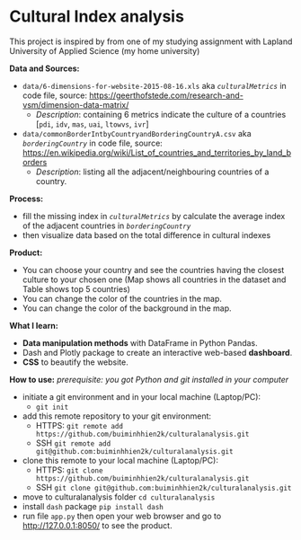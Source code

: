 # Cultural Index analysis
This project is inspired by from one of my studying assignment with Lapland University of Applied Science (my home university)

**Data and Sources:**
- `data/6-dimensions-for-website-2015-08-16.xls` aka *`culturalMetrics`* in code file, source: https://geerthofstede.com/research-and-vsm/dimension-data-matrix/
  - *Description*: containing 6 metrics indicate the culture of a countries [`pdi`,	`idv`,	`mas`,	`uai`,	`ltowvs`,	`ivr`]
- `data/commonBorderIntbyCountryandBorderingCountryA.csv` aka *`borderingCountry`* in code file, source: https://en.wikipedia.org/wiki/List_of_countries_and_territories_by_land_borders
  - *Description*: listing all the adjacent/neighbouring countries of a country.
  
**Process:**
- fill the missing index in *`culturalMetrics`* by calculate the average index of the adjacent countries in *`borderingCountry`*
- then visualize data based on the total difference in cultural indexes

**Product:**
- You can choose your country and see the countries having the closest culture to your chosen one (Map shows all countries in the dataset and Table shows top 5 countries)
- You can change the color of the countries in the map.
- You can change the color of the background in the map.

**What I learn:**
- **Data manipulation methods** with DataFrame in Python Pandas.
- Dash and Plotly package to create an interactive web-based **dashboard**.
- **CSS** to beautify the website.

**How to use:** *prerequisite: you got Python and git installed in your computer* 
- initiate a git environment and in your local machine (Laptop/PC):
  - `git init`
- add this remote repository to your git environment:
  - HTTPS: `git remote add https://github.com/buiminhhien2k/culturalanalysis.git`
  - SSH `git remote add git@github.com:buiminhhien2k/culturalanalysis.git`
- clone this remote to your local machine (Laptop/PC): 
  - HTTPS: `git clone https://github.com/buiminhhien2k/culturalanalysis.git`
  - SSH `git clone git@github.com:buiminhhien2k/culturalanalysis.git`
- move to culturalanalysis folder `cd culturalanalysis`
- install `dash` package `pip install dash`
- run file `app.py` then open your web browser and go to http://127.0.0.1:8050/ to see the product.
